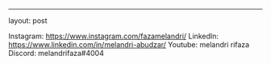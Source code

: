 ---
layout: post

Instagram: https://www.instagram.com/fazamelandri/
LinkedIn: https://www.linkedin.com/in/melandri-abudzar/
Youtube: melandri rifaza
Discord: melandrifaza#4004
